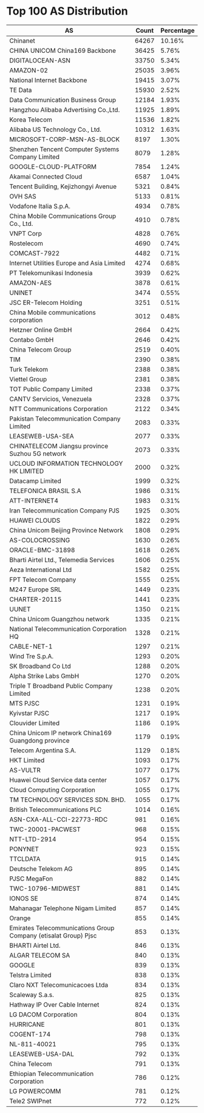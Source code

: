 # Top 100 AS Distribution
| AS | Count | Percentage |
|----|----|----|
| Chinanet | 64267 | 10.16% |
| CHINA UNICOM China169 Backbone | 36425 | 5.76% |
| DIGITALOCEAN-ASN | 33750 | 5.34% |
| AMAZON-02 | 25035 | 3.96% |
| National Internet Backbone | 19415 | 3.07% |
| TE Data | 15930 | 2.52% |
| Data Communication Business Group | 12184 | 1.93% |
| Hangzhou Alibaba Advertising Co.,Ltd. | 11925 | 1.89% |
| Korea Telecom | 11536 | 1.82% |
| Alibaba US Technology Co., Ltd. | 10312 | 1.63% |
| MICROSOFT-CORP-MSN-AS-BLOCK | 8197 | 1.30% |
| Shenzhen Tencent Computer Systems Company Limited | 8079 | 1.28% |
| GOOGLE-CLOUD-PLATFORM | 7854 | 1.24% |
| Akamai Connected Cloud | 6587 | 1.04% |
| Tencent Building, Kejizhongyi Avenue | 5321 | 0.84% |
| OVH SAS | 5133 | 0.81% |
| Vodafone Italia S.p.A. | 4934 | 0.78% |
| China Mobile Communications Group Co., Ltd. | 4910 | 0.78% |
| VNPT Corp | 4828 | 0.76% |
| Rostelecom | 4690 | 0.74% |
| COMCAST-7922 | 4482 | 0.71% |
| Internet Utilities Europe and Asia Limited | 4274 | 0.68% |
| PT Telekomunikasi Indonesia | 3939 | 0.62% |
| AMAZON-AES | 3878 | 0.61% |
| UNINET | 3474 | 0.55% |
| JSC ER-Telecom Holding | 3251 | 0.51% |
| China Mobile communications corporation | 3012 | 0.48% |
| Hetzner Online GmbH | 2664 | 0.42% |
| Contabo GmbH | 2646 | 0.42% |
| China Telecom Group | 2519 | 0.40% |
| TIM | 2390 | 0.38% |
| Turk Telekom | 2388 | 0.38% |
| Viettel Group | 2381 | 0.38% |
| TOT Public Company Limited | 2338 | 0.37% |
| CANTV Servicios, Venezuela | 2328 | 0.37% |
| NTT Communications Corporation | 2122 | 0.34% |
| Pakistan Telecommunication Company Limited | 2083 | 0.33% |
| LEASEWEB-USA-SEA | 2077 | 0.33% |
| CHINATELECOM Jiangsu province Suzhou 5G network | 2073 | 0.33% |
| UCLOUD INFORMATION TECHNOLOGY HK LIMITED | 2000 | 0.32% |
| Datacamp Limited | 1999 | 0.32% |
| TELEFONICA BRASIL S.A | 1986 | 0.31% |
| ATT-INTERNET4 | 1983 | 0.31% |
| Iran Telecommunication Company PJS | 1925 | 0.30% |
| HUAWEI CLOUDS | 1822 | 0.29% |
| China Unicom Beijing Province Network | 1808 | 0.29% |
| AS-COLOCROSSING | 1630 | 0.26% |
| ORACLE-BMC-31898 | 1618 | 0.26% |
| Bharti Airtel Ltd., Telemedia Services | 1606 | 0.25% |
| Aeza International Ltd | 1582 | 0.25% |
| FPT Telecom Company | 1555 | 0.25% |
| M247 Europe SRL | 1449 | 0.23% |
| CHARTER-20115 | 1441 | 0.23% |
| UUNET | 1350 | 0.21% |
| China Unicom Guangzhou network | 1335 | 0.21% |
| National Telecommunication Corporation HQ | 1328 | 0.21% |
| CABLE-NET-1 | 1297 | 0.21% |
| Wind Tre S.p.A. | 1293 | 0.20% |
| SK Broadband Co Ltd | 1288 | 0.20% |
| Alpha Strike Labs GmbH | 1270 | 0.20% |
| Triple T Broadband Public Company Limited | 1238 | 0.20% |
| MTS PJSC | 1231 | 0.19% |
| Kyivstar PJSC | 1217 | 0.19% |
| Clouvider Limited | 1186 | 0.19% |
| China Unicom IP network China169 Guangdong province | 1179 | 0.19% |
| Telecom Argentina S.A. | 1129 | 0.18% |
| HKT Limited | 1093 | 0.17% |
| AS-VULTR | 1077 | 0.17% |
| Huawei Cloud Service data center | 1057 | 0.17% |
| Cloud Computing Corporation | 1055 | 0.17% |
| TM TECHNOLOGY SERVICES SDN. BHD. | 1055 | 0.17% |
| British Telecommunications PLC | 1014 | 0.16% |
| ASN-CXA-ALL-CCI-22773-RDC | 981 | 0.16% |
| TWC-20001-PACWEST | 968 | 0.15% |
| NTT-LTD-2914 | 954 | 0.15% |
| PONYNET | 923 | 0.15% |
| TTCLDATA | 915 | 0.14% |
| Deutsche Telekom AG | 895 | 0.14% |
| PJSC MegaFon | 882 | 0.14% |
| TWC-10796-MIDWEST | 881 | 0.14% |
| IONOS SE | 874 | 0.14% |
| Mahanagar Telephone Nigam Limited | 857 | 0.14% |
| Orange | 855 | 0.14% |
| Emirates Telecommunications Group Company (etisalat Group) Pjsc | 853 | 0.13% |
| BHARTI Airtel Ltd. | 846 | 0.13% |
| ALGAR TELECOM SA | 840 | 0.13% |
| GOOGLE | 839 | 0.13% |
| Telstra Limited | 838 | 0.13% |
| Claro NXT Telecomunicacoes Ltda | 834 | 0.13% |
| Scaleway S.a.s. | 825 | 0.13% |
| Hathway IP Over Cable Internet | 824 | 0.13% |
| LG DACOM Corporation | 804 | 0.13% |
| HURRICANE | 801 | 0.13% |
| COGENT-174 | 798 | 0.13% |
| NL-811-40021 | 795 | 0.13% |
| LEASEWEB-USA-DAL | 792 | 0.13% |
| China Telecom | 791 | 0.13% |
| Ethiopian Telecommunication Corporation | 786 | 0.12% |
| LG POWERCOMM | 781 | 0.12% |
| Tele2 SWIPnet | 772 | 0.12% |
